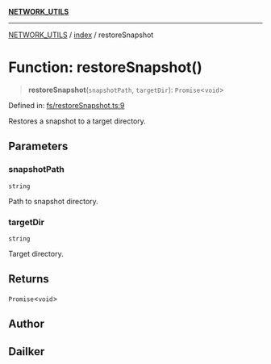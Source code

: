 [**NETWORK_UTILS**](../../README.md)

***

[NETWORK_UTILS](../../README.md) / [index](../README.md) / restoreSnapshot

# Function: restoreSnapshot()

> **restoreSnapshot**(`snapshotPath`, `targetDir`): `Promise`\<`void`\>

Defined in: [fs/restoreSnapshot.ts:9](https://github.com/dailker/everyutil/blob/7c30ec40bbb398255a9be572db0a537e8bcb9c11/src/fs/restoreSnapshot.ts#L9)

Restores a snapshot to a target directory.

## Parameters

### snapshotPath

`string`

Path to snapshot directory.

### targetDir

`string`

Target directory.

## Returns

`Promise`\<`void`\>

## Author

## Dailker
